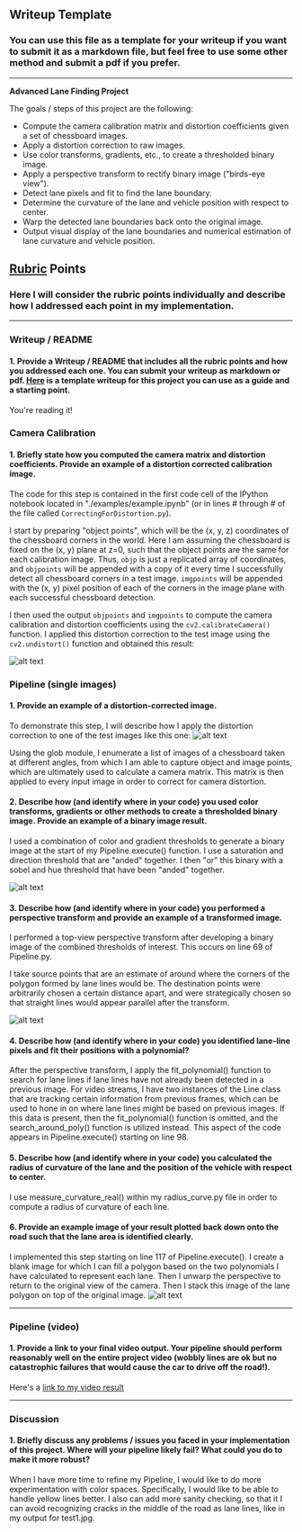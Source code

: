 ## Writeup Template

### You can use this file as a template for your writeup if you want to submit it as a markdown file, but feel free to use some other method and submit a pdf if you prefer.

---

**Advanced Lane Finding Project**

The goals / steps of this project are the following:

* Compute the camera calibration matrix and distortion coefficients given a set of chessboard images.
* Apply a distortion correction to raw images.
* Use color transforms, gradients, etc., to create a thresholded binary image.
* Apply a perspective transform to rectify binary image ("birds-eye view").
* Detect lane pixels and fit to find the lane boundary.
* Determine the curvature of the lane and vehicle position with respect to center.
* Warp the detected lane boundaries back onto the original image.
* Output visual display of the lane boundaries and numerical estimation of lane curvature and vehicle position.

[//]: # (Image References)

[image1]: ./output_images/undist.png "Undistorted"
[image2]: ./output_images/test2.jpg "Road Transformed"
[image3]: ./output_images/combined_binary.jpg "Binary Example"
[image4]: ./output_images/warped.jpg "Warp Example"
[image5]: ./output_images/test3.jpg "Fit Visual"
[image6]: ./examples/example_output.jpg "Output"
[video1]: ./project_video.mp4 "Video"

## [Rubric](https://review.udacity.com/#!/rubrics/571/view) Points

### Here I will consider the rubric points individually and describe how I addressed each point in my implementation.  

---

### Writeup / README

#### 1. Provide a Writeup / README that includes all the rubric points and how you addressed each one.  You can submit your writeup as markdown or pdf.  [Here](https://github.com/udacity/CarND-Advanced-Lane-Lines/blob/master/writeup_template.md) is a template writeup for this project you can use as a guide and a starting point.  

You're reading it!

### Camera Calibration

#### 1. Briefly state how you computed the camera matrix and distortion coefficients. Provide an example of a distortion corrected calibration image.

The code for this step is contained in the first code cell of the IPython notebook located in "./examples/example.ipynb" (or in lines # through # of the file called `CorrectingForDistortion.py`).  

I start by preparing "object points", which will be the (x, y, z) coordinates of the chessboard corners in the world. Here I am assuming the chessboard is fixed on the (x, y) plane at z=0, such that the object points are the same for each calibration image.  Thus, `objp` is just a replicated array of coordinates, and `objpoints` will be appended with a copy of it every time I successfully detect all chessboard corners in a test image.  `imgpoints` will be appended with the (x, y) pixel position of each of the corners in the image plane with each successful chessboard detection.  

I then used the output `objpoints` and `imgpoints` to compute the camera calibration and distortion coefficients using the `cv2.calibrateCamera()` function.  I applied this distortion correction to the test image using the `cv2.undistort()` function and obtained this result: 

![alt text][image1]

### Pipeline (single images)

#### 1. Provide an example of a distortion-corrected image.

To demonstrate this step, I will describe how I apply the distortion correction to one of the test images like this one:
![alt text][image2]

Using the glob module, I enumerate a list of images of a chessboard taken at different angles, from which I am able to capture object and image points, which are ultimately used to calculate a camera matrix. This matrix is then applied to every input image in order to correct for camera distortion.

#### 2. Describe how (and identify where in your code) you used color transforms, gradients or other methods to create a thresholded binary image.  Provide an example of a binary image result.

I used a combination of color and gradient thresholds to generate a binary image at the start of my Pipeline.execute() function. I use a saturation and direction threshold that are "anded" together. I then "or" this binary with a sobel and hue threshold that have been "anded" together.

![alt text][image3]

#### 3. Describe how (and identify where in your code) you performed a perspective transform and provide an example of a transformed image.

I performed a top-view perspective transform after developing a binary image of the combined thresholds of interest. This occurs on line 69 of Pipeline.py.

I take source points that are an estimate of around where the corners of the polygon formed by lane lines would be. The destination points were arbitrarily chosen a certain distance apart, and were strategically chosen so that straight lines would appear parallel after the transform.

![alt text][image4]

#### 4. Describe how (and identify where in your code) you identified lane-line pixels and fit their positions with a polynomial?

After the perspective transform, I apply the fit_polynomial() function to search for lane lines if lane lines have not already been detected in a previous image. For video streams, I have two instances of the Line class that are tracking certain information from previous frames, which can be used to hone in on where lane lines might be based on previous images. If this data is present, then the fit_polynomial() function is omitted, and the search_around_poly() function is utilized instead. This aspect of the code appears in Pipeline.execute() starting on line 98.

#### 5. Describe how (and identify where in your code) you calculated the radius of curvature of the lane and the position of the vehicle with respect to center.

I use measure_curvature_real() within my radius_curve.py file in order to compute a radius of curvature of each line.

#### 6. Provide an example image of your result plotted back down onto the road such that the lane area is identified clearly.

I implemented this step starting on line 117 of Pipeline.execute(). I create a blank image for which I can fill a polygon based on the two polynomials I have calculated to represent each lane. Then I unwarp the perspective to return to the original view of the camera. Then I stack this image of the lane polygon on top of the original image.
![alt text][image5]

---

### Pipeline (video)

#### 1. Provide a link to your final video output.  Your pipeline should perform reasonably well on the entire project video (wobbly lines are ok but no catastrophic failures that would cause the car to drive off the road!).

Here's a [link to my video result](./test_videos_output/project_video.mp4)

---

### Discussion

#### 1. Briefly discuss any problems / issues you faced in your implementation of this project.  Where will your pipeline likely fail?  What could you do to make it more robust?

When I have more time to refine my Pipeline, I would like to do more experimentation with color spaces. Specifically, I would like to be able to handle yellow lines better. I also can add more sanity checking, so that it I can avoid recognizing cracks in the middle of the road as lane lines, like in my output for test1.jpg. 
